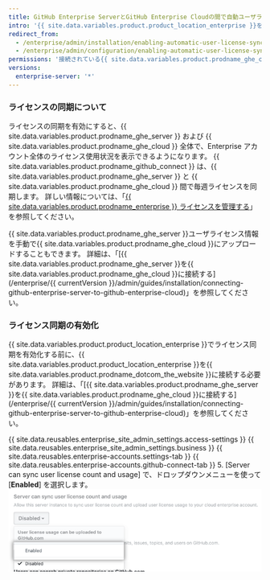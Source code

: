 ```yaml
---
title: GitHub Enterprise ServerとGitHub Enterprise Cloudの間で自動ユーザライセンス同期を有効化する
intro: '{{ site.data.variables.product.product_location_enterprise }}を{{ site.data.variables.product.prodname_ghe_cloud }}に接続すると、{{ site.data.variables.product.prodname_ghe_server }}でユーザライセンス情報を{{ site.data.variables.product.prodname_dotcom_the_website }}上のEnterpriseアカウントにアップロードすることができます。'
redirect_from:
  - /enterprise/admin/installation/enabling-automatic-user-license-sync-between-github-enterprise-server-and-github-enterprise-cloud
  - /enterprise/admin/configuration/enabling-automatic-user-license-sync-between-github-enterprise-server-and-github-enterprise-cloud
permissions: '接続されている{{ site.data.variables.product.prodname_ghe_cloud }}のOrganizationあるいはEnterpriseアカウントの所有者でもある{{ site.data.variables.product.prodname_ghe_server }}のサイト管理者は、ユーザライセンスの自動同期を有効化できます。'
versions:
  enterprise-server: '*'
---
```


### ライセンスの同期について

ライセンスの同期を有効にすると、{{ site.data.variables.product.prodname_ghe_server }} および {{ site.data.variables.product.prodname_ghe_cloud }} 全体で、Enterprise アカウント全体のライセンス使用状況を表示できるようになります。 {{ site.data.variables.product.prodname_github_connect }} は、{{ site.data.variables.product.prodname_ghe_server }} と {{ site.data.variables.product.prodname_ghe_cloud }} 間で毎週ライセンスを同期します。 詳しい情報については、「[{{ site.data.variables.product.prodname_enterprise }} ライセンスを管理する](/enterprise/{{currentVersion}}/admin/installation/managing-your-github-enterprise-license)」を参照してください。

{{ site.data.variables.product.prodname_ghe_server }}ユーザライセンス情報を手動で{{ site.data.variables.product.prodname_ghe_cloud }}にアップロードすることもできます。 詳細は、「[{{ site.data.variables.product.prodname_ghe_server }}を{{ site.data.variables.product.prodname_ghe_cloud }}に接続する](/enterprise/{{ currentVersion }}/admin/guides/installation/connecting-github-enterprise-server-to-github-enterprise-cloud)」を参照してください。

### ライセンス同期の有効化

{{ site.data.variables.product.product_location_enterprise }}でライセンス同期を有効化する前に、{{ site.data.variables.product.product_location_enterprise }}を{{ site.data.variables.product.prodname_dotcom_the_website }}に接続する必要があります。 詳細は、「[{{ site.data.variables.product.prodname_ghe_server }}を{{ site.data.variables.product.prodname_ghe_cloud }}に接続する](/enterprise/{{ currentVersion }}/admin/guides/installation/connecting-github-enterprise-server-to-github-enterprise-cloud)」を参照してください。

{{ site.data.reusables.enterprise_site_admin_settings.access-settings }}
{{ site.data.reusables.enterprise_site_admin_settings.business }}
{{ site.data.reusables.enterprise-accounts.settings-tab }}
{{ site.data.reusables.enterprise-accounts.github-connect-tab }}
5. [Server can sync user license count and usage] で、ドロップダウンメニューを使って [**Enabled**] を選択します。 ![自動ユーザライセンス同期を有効化するドロップダウンメニュー](/assets/images/enterprise/site-admin-settings/enable-user-license-drop-down.png)
